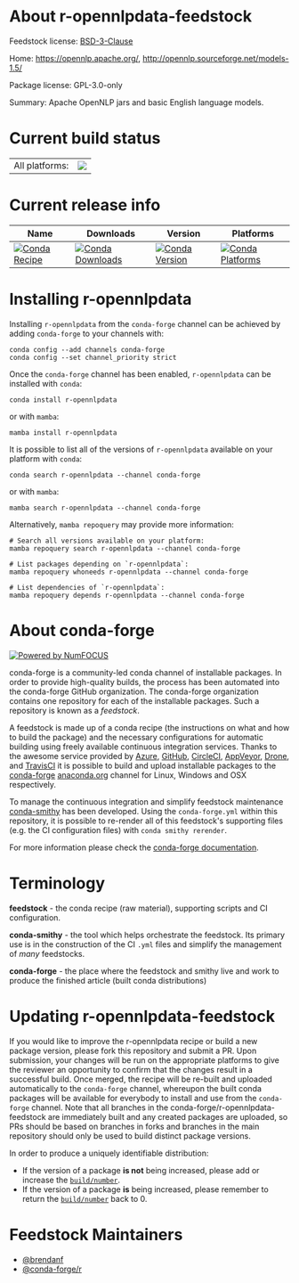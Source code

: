 About r-opennlpdata-feedstock
=============================

Feedstock license: [BSD-3-Clause](https://github.com/conda-forge/r-opennlpdata-feedstock/blob/main/LICENSE.txt)

Home: https://opennlp.apache.org/, http://opennlp.sourceforge.net/models-1.5/

Package license: GPL-3.0-only

Summary: Apache OpenNLP jars and basic English language models.

Current build status
====================


<table><tr><td>All platforms:</td>
    <td>
      <a href="https://dev.azure.com/conda-forge/feedstock-builds/_build/latest?definitionId=10775&branchName=main">
        <img src="https://dev.azure.com/conda-forge/feedstock-builds/_apis/build/status/r-opennlpdata-feedstock?branchName=main">
      </a>
    </td>
  </tr>
</table>

Current release info
====================

| Name | Downloads | Version | Platforms |
| --- | --- | --- | --- |
| [![Conda Recipe](https://img.shields.io/badge/recipe-r--opennlpdata-green.svg)](https://anaconda.org/conda-forge/r-opennlpdata) | [![Conda Downloads](https://img.shields.io/conda/dn/conda-forge/r-opennlpdata.svg)](https://anaconda.org/conda-forge/r-opennlpdata) | [![Conda Version](https://img.shields.io/conda/vn/conda-forge/r-opennlpdata.svg)](https://anaconda.org/conda-forge/r-opennlpdata) | [![Conda Platforms](https://img.shields.io/conda/pn/conda-forge/r-opennlpdata.svg)](https://anaconda.org/conda-forge/r-opennlpdata) |

Installing r-opennlpdata
========================

Installing `r-opennlpdata` from the `conda-forge` channel can be achieved by adding `conda-forge` to your channels with:

```
conda config --add channels conda-forge
conda config --set channel_priority strict
```

Once the `conda-forge` channel has been enabled, `r-opennlpdata` can be installed with `conda`:

```
conda install r-opennlpdata
```

or with `mamba`:

```
mamba install r-opennlpdata
```

It is possible to list all of the versions of `r-opennlpdata` available on your platform with `conda`:

```
conda search r-opennlpdata --channel conda-forge
```

or with `mamba`:

```
mamba search r-opennlpdata --channel conda-forge
```

Alternatively, `mamba repoquery` may provide more information:

```
# Search all versions available on your platform:
mamba repoquery search r-opennlpdata --channel conda-forge

# List packages depending on `r-opennlpdata`:
mamba repoquery whoneeds r-opennlpdata --channel conda-forge

# List dependencies of `r-opennlpdata`:
mamba repoquery depends r-opennlpdata --channel conda-forge
```


About conda-forge
=================

[![Powered by
NumFOCUS](https://img.shields.io/badge/powered%20by-NumFOCUS-orange.svg?style=flat&colorA=E1523D&colorB=007D8A)](https://numfocus.org)

conda-forge is a community-led conda channel of installable packages.
In order to provide high-quality builds, the process has been automated into the
conda-forge GitHub organization. The conda-forge organization contains one repository
for each of the installable packages. Such a repository is known as a *feedstock*.

A feedstock is made up of a conda recipe (the instructions on what and how to build
the package) and the necessary configurations for automatic building using freely
available continuous integration services. Thanks to the awesome service provided by
[Azure](https://azure.microsoft.com/en-us/services/devops/), [GitHub](https://github.com/),
[CircleCI](https://circleci.com/), [AppVeyor](https://www.appveyor.com/),
[Drone](https://cloud.drone.io/welcome), and [TravisCI](https://travis-ci.com/)
it is possible to build and upload installable packages to the
[conda-forge](https://anaconda.org/conda-forge) [anaconda.org](https://anaconda.org/)
channel for Linux, Windows and OSX respectively.

To manage the continuous integration and simplify feedstock maintenance
[conda-smithy](https://github.com/conda-forge/conda-smithy) has been developed.
Using the ``conda-forge.yml`` within this repository, it is possible to re-render all of
this feedstock's supporting files (e.g. the CI configuration files) with ``conda smithy rerender``.

For more information please check the [conda-forge documentation](https://conda-forge.org/docs/).

Terminology
===========

**feedstock** - the conda recipe (raw material), supporting scripts and CI configuration.

**conda-smithy** - the tool which helps orchestrate the feedstock.
                   Its primary use is in the construction of the CI ``.yml`` files
                   and simplify the management of *many* feedstocks.

**conda-forge** - the place where the feedstock and smithy live and work to
                  produce the finished article (built conda distributions)


Updating r-opennlpdata-feedstock
================================

If you would like to improve the r-opennlpdata recipe or build a new
package version, please fork this repository and submit a PR. Upon submission,
your changes will be run on the appropriate platforms to give the reviewer an
opportunity to confirm that the changes result in a successful build. Once
merged, the recipe will be re-built and uploaded automatically to the
`conda-forge` channel, whereupon the built conda packages will be available for
everybody to install and use from the `conda-forge` channel.
Note that all branches in the conda-forge/r-opennlpdata-feedstock are
immediately built and any created packages are uploaded, so PRs should be based
on branches in forks and branches in the main repository should only be used to
build distinct package versions.

In order to produce a uniquely identifiable distribution:
 * If the version of a package **is not** being increased, please add or increase
   the [``build/number``](https://docs.conda.io/projects/conda-build/en/latest/resources/define-metadata.html#build-number-and-string).
 * If the version of a package **is** being increased, please remember to return
   the [``build/number``](https://docs.conda.io/projects/conda-build/en/latest/resources/define-metadata.html#build-number-and-string)
   back to 0.

Feedstock Maintainers
=====================

* [@brendanf](https://github.com/brendanf/)
* [@conda-forge/r](https://github.com/conda-forge/r/)

